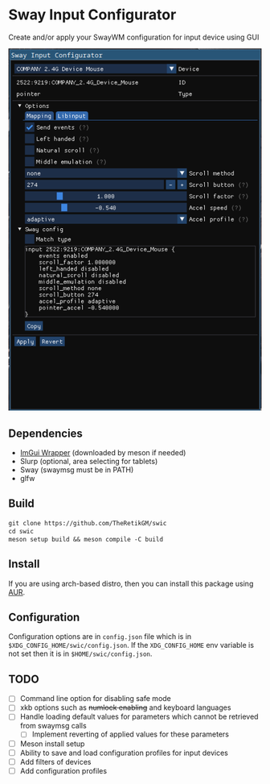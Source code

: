 # Sway Input Configurator
Create and/or apply your SwayWM configuration for input device using GUI

![Example1](doc/example1.png)

## Dependencies
- [ImGui Wrapper](https://github.com/TheRetikGM/imguiwrapper.git) (downloaded by meson if needed)
- Slurp (optional, area selecting for tablets)
- Sway (swaymsg must be in PATH)
- glfw

## Build

	git clone https://github.com/TheRetikGM/swic
	cd swic
	meson setup build && meson compile -C build

## Install
If you are using arch-based distro, then you can install this package using [AUR](https://aur.archlinux.org/packages/swic-git).

## Configuration
Configuration options are in `config.json` file which is in `$XDG_CONFIG_HOME/swic/config.json`. If the `XDG_CONFIG_HOME` env variable is not set then it is in `$HOME/swic/config.json`.

## TODO
- [ ] Command line option for disabling safe mode
- [ ] xkb options such as ~~numlock enabling~~ and keyboard languages
- [ ] Handle loading default values for parameters which cannot be retrieved from swaymsg calls
	- [ ] Implement reverting of applied values for these parameters
- [ ] Meson install setup
- [ ] Ability to save and load configuration profiles for input devices
- [ ] Add filters of devices
- [ ] Add configuration profiles
